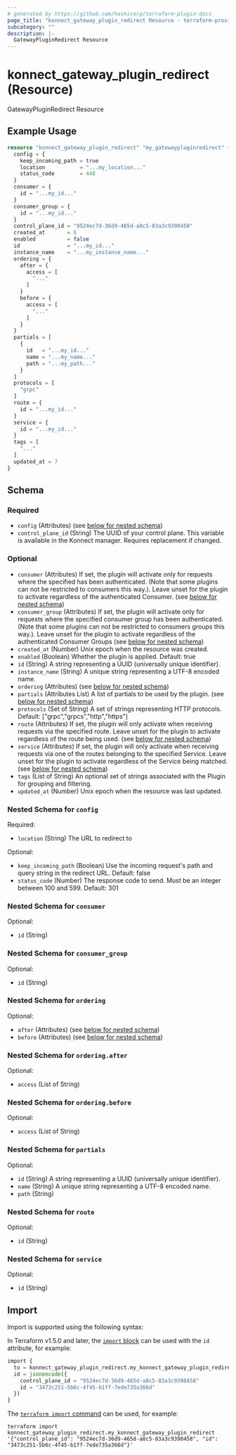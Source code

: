 ```yaml
---
# generated by https://github.com/hashicorp/terraform-plugin-docs
page_title: "konnect_gateway_plugin_redirect Resource - terraform-provider-konnect"
subcategory: ""
description: |-
  GatewayPluginRedirect Resource
---
```


# konnect_gateway_plugin_redirect (Resource)

GatewayPluginRedirect Resource

## Example Usage

```terraform
resource "konnect_gateway_plugin_redirect" "my_gatewaypluginredirect" {
  config = {
    keep_incoming_path = true
    location           = "...my_location..."
    status_code        = 448
  }
  consumer = {
    id = "...my_id..."
  }
  consumer_group = {
    id = "...my_id..."
  }
  control_plane_id = "9524ec7d-36d9-465d-a8c5-83a3c9390458"
  created_at       = 6
  enabled          = false
  id               = "...my_id..."
  instance_name    = "...my_instance_name..."
  ordering = {
    after = {
      access = [
        "..."
      ]
    }
    before = {
      access = [
        "..."
      ]
    }
  }
  partials = [
    {
      id   = "...my_id..."
      name = "...my_name..."
      path = "...my_path..."
    }
  ]
  protocols = [
    "grpc"
  ]
  route = {
    id = "...my_id..."
  }
  service = {
    id = "...my_id..."
  }
  tags = [
    "..."
  ]
  updated_at = 7
}
```

<!-- schema generated by tfplugindocs -->
## Schema

### Required

- `config` (Attributes) (see [below for nested schema](#nestedatt--config))
- `control_plane_id` (String) The UUID of your control plane. This variable is available in the Konnect manager. Requires replacement if changed.

### Optional

- `consumer` (Attributes) If set, the plugin will activate only for requests where the specified has been authenticated. (Note that some plugins can not be restricted to consumers this way.). Leave unset for the plugin to activate regardless of the authenticated Consumer. (see [below for nested schema](#nestedatt--consumer))
- `consumer_group` (Attributes) If set, the plugin will activate only for requests where the specified consumer group has been authenticated. (Note that some plugins can not be restricted to consumers groups this way.). Leave unset for the plugin to activate regardless of the authenticated Consumer Groups (see [below for nested schema](#nestedatt--consumer_group))
- `created_at` (Number) Unix epoch when the resource was created.
- `enabled` (Boolean) Whether the plugin is applied. Default: true
- `id` (String) A string representing a UUID (universally unique identifier).
- `instance_name` (String) A unique string representing a UTF-8 encoded name.
- `ordering` (Attributes) (see [below for nested schema](#nestedatt--ordering))
- `partials` (Attributes List) A list of partials to be used by the plugin. (see [below for nested schema](#nestedatt--partials))
- `protocols` (Set of String) A set of strings representing HTTP protocols. Default: ["grpc","grpcs","http","https"]
- `route` (Attributes) If set, the plugin will only activate when receiving requests via the specified route. Leave unset for the plugin to activate regardless of the route being used. (see [below for nested schema](#nestedatt--route))
- `service` (Attributes) If set, the plugin will only activate when receiving requests via one of the routes belonging to the specified Service. Leave unset for the plugin to activate regardless of the Service being matched. (see [below for nested schema](#nestedatt--service))
- `tags` (List of String) An optional set of strings associated with the Plugin for grouping and filtering.
- `updated_at` (Number) Unix epoch when the resource was last updated.

<a id="nestedatt--config"></a>
### Nested Schema for `config`

Required:

- `location` (String) The URL to redirect to

Optional:

- `keep_incoming_path` (Boolean) Use the incoming request's path and query string in the redirect URL. Default: false
- `status_code` (Number) The response code to send. Must be an integer between 100 and 599. Default: 301


<a id="nestedatt--consumer"></a>
### Nested Schema for `consumer`

Optional:

- `id` (String)


<a id="nestedatt--consumer_group"></a>
### Nested Schema for `consumer_group`

Optional:

- `id` (String)


<a id="nestedatt--ordering"></a>
### Nested Schema for `ordering`

Optional:

- `after` (Attributes) (see [below for nested schema](#nestedatt--ordering--after))
- `before` (Attributes) (see [below for nested schema](#nestedatt--ordering--before))

<a id="nestedatt--ordering--after"></a>
### Nested Schema for `ordering.after`

Optional:

- `access` (List of String)


<a id="nestedatt--ordering--before"></a>
### Nested Schema for `ordering.before`

Optional:

- `access` (List of String)



<a id="nestedatt--partials"></a>
### Nested Schema for `partials`

Optional:

- `id` (String) A string representing a UUID (universally unique identifier).
- `name` (String) A unique string representing a UTF-8 encoded name.
- `path` (String)


<a id="nestedatt--route"></a>
### Nested Schema for `route`

Optional:

- `id` (String)


<a id="nestedatt--service"></a>
### Nested Schema for `service`

Optional:

- `id` (String)

## Import

Import is supported using the following syntax:

In Terraform v1.5.0 and later, the [`import` block](https://developer.hashicorp.com/terraform/language/import) can be used with the `id` attribute, for example:

```terraform
import {
  to = konnect_gateway_plugin_redirect.my_konnect_gateway_plugin_redirect
  id = jsonencode({
    control_plane_id = "9524ec7d-36d9-465d-a8c5-83a3c9390458"
    id = "3473c251-5b6c-4f45-b1ff-7ede735a366d"
  })
}
```

The [`terraform import` command](https://developer.hashicorp.com/terraform/cli/commands/import) can be used, for example:

```shell
terraform import konnect_gateway_plugin_redirect.my_konnect_gateway_plugin_redirect '{"control_plane_id": "9524ec7d-36d9-465d-a8c5-83a3c9390458", "id": "3473c251-5b6c-4f45-b1ff-7ede735a366d"}'
```
